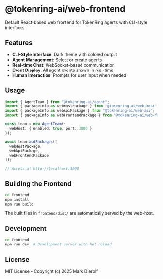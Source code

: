 # @tokenring-ai/web-frontend

Default React-based web frontend for TokenRing agents with CLI-style interface.

## Features

- **CLI-Style Interface**: Dark theme with colored output
- **Agent Management**: Select or create agents
- **Real-time Chat**: WebSocket-based communication
- **Event Display**: All agent events shown in real-time
- **Human Interaction**: Prompts for user input when needed

## Usage

```typescript
import { AgentTeam } from "@tokenring-ai/agent";
import { packageInfo as webHostPackage } from "@tokenring-ai/web-host";
import { packageInfo as webApiPackage } from "@tokenring-ai/web-api";
import { packageInfo as webFrontendPackage } from "@tokenring-ai/web-frontend";

const team = new AgentTeam({
  webHost: { enabled: true, port: 3000 }
});

await team.addPackages([
  webHostPackage,
  webApiPackage,
  webFrontendPackage
]);

// Access at http://localhost:3000
```

## Building the Frontend

```bash
cd frontend
npm install
npm run build
```

The built files in `frontend/dist/` are automatically served by the web-host.

## Development

```bash
cd frontend
npm run dev  # Development server with hot reload
```

## License

MIT License - Copyright (c) 2025 Mark Dierolf
